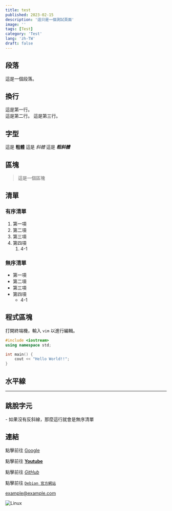 ```yaml
---
title: test
published: 2023-02-15
description: '這只是一個測試頁面'
image: ''
tags: [Test]
category: 'Test'
lang: 'zh-TW'
draft: false 
---
```


## 段落

這是一個段落。

## 換行

這是第一行。  
這是第二行。
這是第三行。

## 字型

這是 **粗體**
這是 *斜體*
這是 ***粗斜體***

## 區塊

> 這是一個區塊

## 清單

### 有序清單

1. 第一項
2. 第二項
3. 第三項
4. 第四項
    1. 4-1

### 無序清單

- 第一項
- 第二項
- 第三項
- 第四項
    - 4-1

## 程式區塊

打開終端機，輸入 `vim` 以進行編輯。

```c++
#include <iostream>
using namespace std;

int main() {
    cout << "Hello World!!";
}
```

## 水平線

---

## 跳脫字元

\- 如果沒有反斜線，那麼這行就會是無序清單

## 連結

點擊前往 [Google](https://www.google.com "真的是 Google?")

點擊前往 **[Youtube](https://www.youtube.com)**

點擊前往 *[GitHub](https://github.com)*

點擊前往 [`Debian 官方網站`](https://www.debian.org/)

<example@example.com>

![Linux](https://upload.wikimedia.org/wikipedia/commons/thumb/3/35/Tux.svg/1200px-Tux.svg.png "Linux")